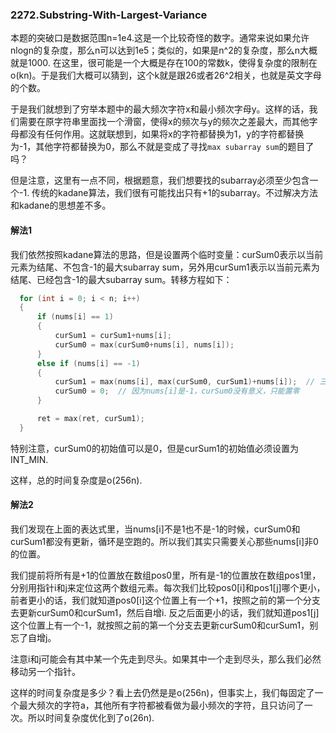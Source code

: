 ### 2272.Substring-With-Largest-Variance

本题的突破口是数据范围n=1e4.这是一个比较奇怪的数字。通常来说如果允许nlogn的复杂度，那么n可以达到1e5；类似的，如果是n^2的复杂度，那么n大概就是1000. 在这里，很可能是一个大概是存在100的常数k，使得复杂度的限制在o(kn)。于是我们大概可以猜到，这个k就是跟26或者26^2相关，也就是英文字母的个数。

于是我们就想到了穷举本题中的最大频次字符x和最小频次字母y。这样的话，我们需要在原字符串里面找一个滑窗，使得x的频次与y的频次之差最大，而其他字母都没有任何作用。这就联想到，如果将x的字符都替换为1，y的字符都替换为-1，其他字符都替换为0，那么不就是变成了寻找```max subarray sum```的题目了吗？

但是注意，这里有一点不同，根据题意，我们想要找的subarray必须至少包含一个-1. 传统的kadane算法，我们很有可能找出只有+1的subarray。不过解决方法和kadane的思想差不多。

#### 解法1
我们依然按照kadane算法的思路，但是设置两个临时变量：curSum0表示以当前元素为结尾、不包含-1的最大subarray sum，另外用curSum1表示以当前元素为结尾、已经包含-1的最大subarray sum。转移方程如下：
```cpp
  for (int i = 0; i < n; i++) 
  {
      if (nums[i] == 1)
      {
          curSum1 = curSum1+nums[i];
          curSum0 = max(curSum0+nums[i], nums[i]);                
      }
      else if (nums[i] == -1)
      {
          curSum1 = max(nums[i], max(curSum0, curSum1)+nums[i]);  // 三种情况可以转移到新的curSum1
          curSum0 = 0;  // 因为nums[i]是-1，curSum0没有意义，只能置零
      }

      ret = max(ret, curSum1);
  }
```
特别注意，curSum0的初始值可以是0，但是curSum1的初始值必须设置为INT_MIN.

这样，总的时间复杂度是o(256n).

#### 解法2
我们发现在上面的表达式里，当nums[i]不是1也不是-1的时候，curSum0和curSum1都没有更新，循环是空跑的。所以我们其实只需要关心那些nums[i]非0的位置。

我们提前将所有是+1的位置放在数组pos0里，所有是-1的位置放在数组pos1里，分别用指针i和j来定位这两个数组元素。每次我们比较pos0[i]和pos1[j]哪个更小，前者更小的话，我们就知道pos0[i]这个位置上有一个+1，按照之前的第一个分支去更新curSum0和curSum1，然后自增i. 反之后面更小的话，我们就知道pos1[j]这个位置上有一个-1，就按照之前的第一个分支去更新curSum0和curSum1，别忘了自增j。

注意i和j可能会有其中某一个先走到尽头。如果其中一个走到尽头，那么我们必然移动另一个指针。

这样的时间复杂度是多少？看上去仍然是是o(256n)，但事实上，我们每固定了一个最大频次的字符a，其他所有字符都被看做为最小频次的字符，且只访问了一次。所以时间复杂度优化到了o(26n).




